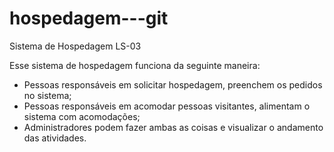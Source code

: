 # hospedagem---git
Sistema de Hospedagem LS-03

Esse sistema de hospedagem funciona da seguinte maneira:
- Pessoas responsáveis em solicitar hospedagem, preenchem os pedidos no sistema;
- Pessoas responsáveis em acomodar pessoas visitantes, alimentam o sistema com acomodações;
- Administradores podem fazer ambas as coisas e visualizar o andamento das atividades.
